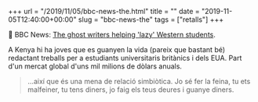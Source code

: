 +++
url = "/2019/11/05/bbc-news-the.html"
title = ""
date = "2019-11-05T12:40:00+00:00"
slug = "bbc-news-the"
tags = ["retalls"]
+++

📎 BBC News: [The ghost writers helping 'lazy' Western students](https://www.bbc.com/news/av/world-africa-50126963/the-kenyan-ghost-writers-doing-lazy-western-students-work).

A Kenya hi ha joves que es guanyen la vida (pareix que bastant bé) redactant treballs per a estudiants universitaris britànics i dels EUA. Part d'un mercat global d'uns mil milions de dòlars anuals.

> …així que és una mena de relació simbiòtica. Jo sé fer la feina, tu ets malfeiner, tu tens diners, jo faig els teus deures i guanye diners.